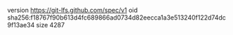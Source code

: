 version https://git-lfs.github.com/spec/v1
oid sha256:f18767f90b613d4fc689866ad0734d82eecca1a3e513240f122d74dc9f13ae34
size 4287

